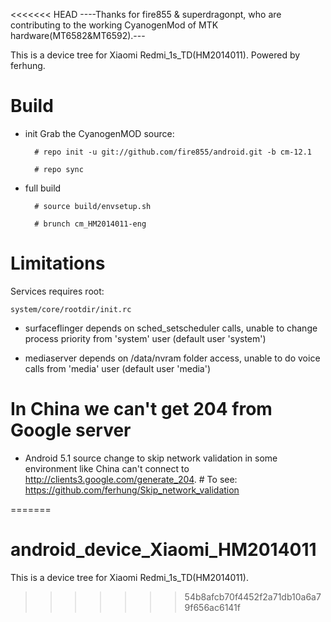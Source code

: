 <<<<<<< HEAD
----Thanks for fire855 & superdragonpt, who are contributing to the working CyanogenMod of MTK hardware(MT6582&MT6592).---

This is a device tree for Xiaomi Redmi_1s_TD(HM2014011). Powered by ferhung.
# Build

* init
  Grab the CyanogenMOD source:

        # repo init -u git://github.com/fire855/android.git -b cm-12.1
        
        # repo sync

* full build
        
        # source build/envsetup.sh

        # brunch cm_HM2014011-eng

# Limitations

Services requires root:

`system/core/rootdir/init.rc`

  * surfaceflinger depends on sched_setscheduler calls, unable to change process priority from 'system' user (default user 'system')

  * mediaserver depends on /data/nvram folder access, unable to do voice calls from 'media' user (default user 'media')

# In China we can't get 204 from Google server
  * Android 5.1 source change to skip network validation in some environment like China can't connect to http://clients3.google.com/generate_204.
        # To see: https://github.com/ferhung/Skip_network_validation

=======
# android_device_Xiaomi_HM2014011
This is a device tree for Xiaomi Redmi_1s_TD(HM2014011).
>>>>>>> 54b8afcb70f4452f2a71db10a6a79f656ac6141f

